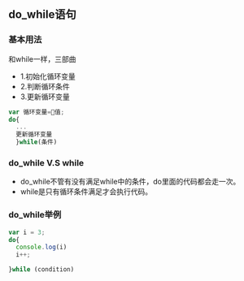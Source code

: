 ## do_while语句
### 基本用法

和while一样，三部曲
* 1.初始化循环变量  
* 2.判断循环条件  
* 3.更新循环变量

```javascript
var 循环变量=值;
do{
  ...
  更新循环变量
  }while(条件)
```

### do_while V.S while
* do_while不管有没有满足while中的条件，do里面的代码都会走一次。
* while是只有循环条件满足才会执行代码。

### do_while举例

```javascript
var i = 3;
do{
  console.log(i)
  i++;

}while (condition)
```
